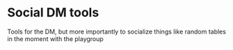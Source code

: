 # Social DM tools

Tools for the DM, but more importantly to socialize things like random tables in the moment with the playgroup
